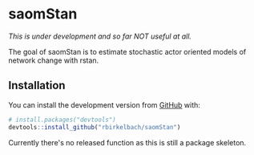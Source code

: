 # saomStan

*This is under development and so far NOT useful at all.*

The goal of saomStan is to estimate stochastic actor oriented models of network change with rstan.

## Installation

You can install the development version from [GitHub](https://github.com/) with:

``` r
# install.packages("devtools")
devtools::install_github("rbirkelbach/saomStan")
```

Currently there's no released function as this is still a package skeleton.
